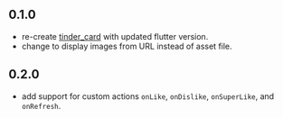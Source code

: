 ## 0.1.0

- re-create [tinder_card](https://github.com/Aneesh1990/flutter_tinder_card) with updated flutter version.
- change to display images from URL instead of asset file.


## 0.2.0

- add support for custom actions `onLike`, `onDislike`, `onSuperLike`, and `onRefresh`.
